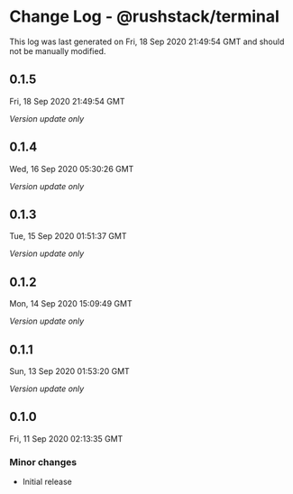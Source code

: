 # Change Log - @rushstack/terminal

This log was last generated on Fri, 18 Sep 2020 21:49:54 GMT and should not be manually modified.

## 0.1.5
Fri, 18 Sep 2020 21:49:54 GMT

*Version update only*

## 0.1.4
Wed, 16 Sep 2020 05:30:26 GMT

*Version update only*

## 0.1.3
Tue, 15 Sep 2020 01:51:37 GMT

*Version update only*

## 0.1.2
Mon, 14 Sep 2020 15:09:49 GMT

*Version update only*

## 0.1.1
Sun, 13 Sep 2020 01:53:20 GMT

*Version update only*

## 0.1.0
Fri, 11 Sep 2020 02:13:35 GMT

### Minor changes

- Initial release

